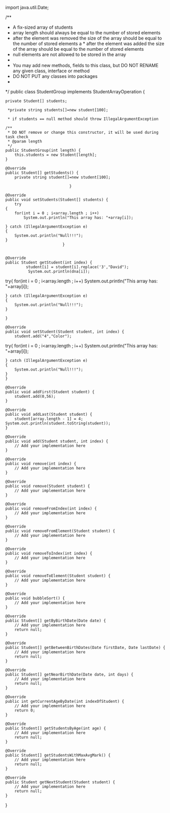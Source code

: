 import java.util.Date;

/**
 * A fix-sized array of students
 * array length should always be equal to the number of stored elements
 * after the element was removed the size of the array should be equal to the number of stored elements
a * after the element was added the size of the array should be equal to the number of stored elements
 * null elements are not allowed to be stored in the array
 * 
 * You may add new methods, fields to this class, but DO NOT RENAME any given class, interface or method
 * DO NOT PUT any classes into packages
 *
 */
public class StudentGroup implements StudentArrayOperation {

	private Student[] students;

	 *private string students[]=new student[100];

	 * if students == null method should throw IllegalArgumentException
	
	/**
	 * DO NOT remove or change this constructor, it will be used during task check
	 * @param length
	 */
	public StudentGroup(int length) {
		this.students = new Student[length];
	}

	@Override
	public Student[] getStudents() {
		private string student[]=new student[100];
               
                                }

	@Override
	public void setStudents(Student[] students) {
		try
    {
        for(int i = 0 ; i<array.length ; i++)
            System.out.println("This array has: "+array[i]);

    } catch (IllegalArgumentException e)
    {
        System.out.println("Null!!!");
    }
                             }
	

	@Override
	public Student getStudent(int index) {
             student[i] = student[i].replace('3',"David");
              System.out.println(dna[i]);
try{
for(int i = 0 ; i<array.length ; i++)
            System.out.println("This array has: "+array[i]);

    } catch (IllegalArgumentException e)
    {
        System.out.println("Null!!!");
    }
		
	}

	@Override
	public void setStudent(Student student, int index) {
		student.add("4","Color");
try{
for(int i = 0 ; i<array.length ; i++)
            System.out.println("This array has: "+array[i]);

    } catch (IllegalArgumentException e)
    {
        System.out.println("Null!!!");
    }
	}

	@Override
	public void addFirst(Student student) {
		student.add(0,56);
	}

	@Override
	public void addLast(Student student) {
		student[array.length - 1] = 4;
    System.out.println(student.toString(student));
	}

	@Override
	public void add(Student student, int index) {
		// Add your implementation here
	}

	@Override
	public void remove(int index) {
		// Add your implementation here
	}

	@Override
	public void remove(Student student) {
		// Add your implementation here
	}

	@Override
	public void removeFromIndex(int index) {
		// Add your implementation here
	}

	@Override
	public void removeFromElement(Student student) {
		// Add your implementation here
	}

	@Override
	public void removeToIndex(int index) {
		// Add your implementation here
	}

	@Override
	public void removeToElement(Student student) {
		// Add your implementation here
	}

	@Override
	public void bubbleSort() {
		// Add your implementation here
	}

	@Override
	public Student[] getByBirthDate(Date date) {
		// Add your implementation here
		return null;
	}

	@Override
	public Student[] getBetweenBirthDates(Date firstDate, Date lastDate) {
		// Add your implementation here
		return null;
	}

	@Override
	public Student[] getNearBirthDate(Date date, int days) {
		// Add your implementation here
		return null;
	}

	@Override
	public int getCurrentAgeByDate(int indexOfStudent) {
		// Add your implementation here
		return 0;
	}

	@Override
	public Student[] getStudentsByAge(int age) {
		// Add your implementation here
		return null;
	}

	@Override
	public Student[] getStudentsWithMaxAvgMark() {
		// Add your implementation here
		return null;
	}

	@Override
	public Student getNextStudent(Student student) {
		// Add your implementation here
		return null;
	}
}

